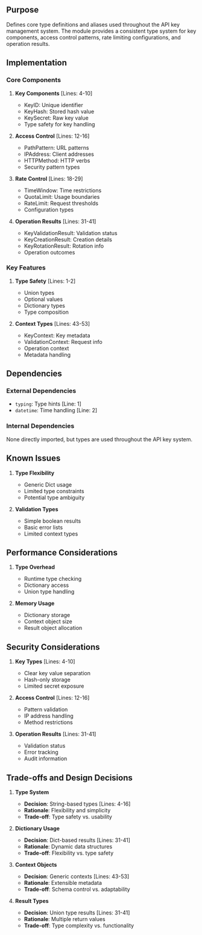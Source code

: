 ## Purpose

Defines core type definitions and aliases used throughout the API key management system. The module provides a consistent type system for key components, access control patterns, rate limiting configurations, and operation results.

## Implementation

### Core Components

1. **Key Components** [Lines: 4-10]

   - KeyID: Unique identifier
   - KeyHash: Stored hash value
   - KeySecret: Raw key value
   - Type safety for key handling

2. **Access Control** [Lines: 12-16]

   - PathPattern: URL patterns
   - IPAddress: Client addresses
   - HTTPMethod: HTTP verbs
   - Security pattern types

3. **Rate Control** [Lines: 18-29]

   - TimeWindow: Time restrictions
   - QuotaLimit: Usage boundaries
   - RateLimit: Request thresholds
   - Configuration types

4. **Operation Results** [Lines: 31-41]
   - KeyValidationResult: Validation status
   - KeyCreationResult: Creation details
   - KeyRotationResult: Rotation info
   - Operation outcomes

### Key Features

1. **Type Safety** [Lines: 1-2]

   - Union types
   - Optional values
   - Dictionary types
   - Type composition

2. **Context Types** [Lines: 43-53]
   - KeyContext: Key metadata
   - ValidationContext: Request info
   - Operation context
   - Metadata handling

## Dependencies

### External Dependencies

- `typing`: Type hints [Line: 1]
- `datetime`: Time handling [Line: 2]

### Internal Dependencies

None directly imported, but types are used throughout the API key system.

## Known Issues

1. **Type Flexibility**

   - Generic Dict usage
   - Limited type constraints
   - Potential type ambiguity

2. **Validation Types**
   - Simple boolean results
   - Basic error lists
   - Limited context types

## Performance Considerations

1. **Type Overhead**

   - Runtime type checking
   - Dictionary access
   - Union type handling

2. **Memory Usage**
   - Dictionary storage
   - Context object size
   - Result object allocation

## Security Considerations

1. **Key Types** [Lines: 4-10]

   - Clear key value separation
   - Hash-only storage
   - Limited secret exposure

2. **Access Control** [Lines: 12-16]

   - Pattern validation
   - IP address handling
   - Method restrictions

3. **Operation Results** [Lines: 31-41]
   - Validation status
   - Error tracking
   - Audit information

## Trade-offs and Design Decisions

1. **Type System**

   - **Decision**: String-based types [Lines: 4-16]
   - **Rationale**: Flexibility and simplicity
   - **Trade-off**: Type safety vs. usability

2. **Dictionary Usage**

   - **Decision**: Dict-based results [Lines: 31-41]
   - **Rationale**: Dynamic data structures
   - **Trade-off**: Flexibility vs. type safety

3. **Context Objects**

   - **Decision**: Generic contexts [Lines: 43-53]
   - **Rationale**: Extensible metadata
   - **Trade-off**: Schema control vs. adaptability

4. **Result Types**
   - **Decision**: Union type results [Lines: 31-41]
   - **Rationale**: Multiple return values
   - **Trade-off**: Type complexity vs. functionality
